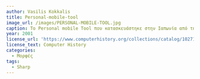 ```yaml
---
author: Vasilis Kokkalis
title: Personal-mobile-tool
image_url: /images/PERSONAL-MOBILE-TOOL.jpg
caption: Το Personal mobile Tool που κατασκευάστηκε στην Ιαπωνία από τη Sharp  το 2001 ανήκει στην κατηγορία ψηφιακός υπολογιστής/προσωπικός υπολογιστής/φορητός.
year: 2001
license_url: 'https://www.computerhistory.org/collections/catalog/102718570'
license_text: Computer History
categories:
  - Μορφές
tags:
  - Sharp
---
```


